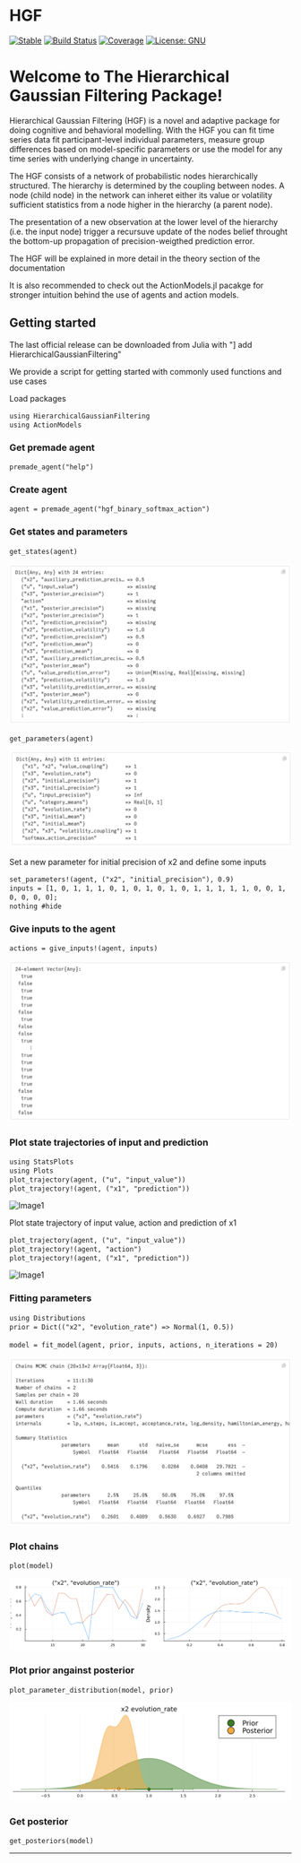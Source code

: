 # HGF
[![Stable](https://img.shields.io/badge/docs-stable-blue.svg)](https://ilabcode.github.io/HierarchicalGaussianFiltering.jl)
[![Build Status](https://github.com/ilabcode/HierarchicalGaussianFiltering.jl/actions/workflows/CI_full.yml/badge.svg?branch=main)](https://github.com/ilabcode/HierarchicalGaussianFiltering.jl/actions/workflows/CI_full.yml?query=branch%3Amain)
[![Coverage](https://codecov.io/gh/ilabcode/HierarchicalGaussianFiltering.jl/branch/main/graph/badge.svg?token=NVFiiPydFA)](https://codecov.io/gh/ilabcode/HierarchicalGaussianFiltering.jl)
[![License: GNU](https://img.shields.io/badge/License-GNU-yellow)](<https://www.gnu.org/licenses/>)


# Welcome to The Hierarchical Gaussian Filtering Package!

Hierarchical Gaussian Filtering (HGF) is a novel and adaptive package for doing cognitive and behavioral modelling. With the HGF you can fit time series data fit participant-level individual parameters, measure group differences based on model-specific parameters or use the model for any time series with underlying change in uncertainty.

The HGF consists of a network of probabilistic nodes hierarchically structured. The hierarchy is determined by the coupling between nodes. A node (child node) in the network can inheret either its value or volatility sufficient statistics from a node higher in the hierarchy (a parent node).

The presentation of a new observation at the lower level of the hierarchy (i.e. the input node) trigger a recursuve update of the nodes belief throught the bottom-up propagation of precision-weigthed prediction error.

The HGF will be explained in more detail in the theory section of the documentation

It is also recommended to check out the ActionModels.jl pacakge for stronger intuition behind the use of agents and action models.

## Getting started
The last official release can be downloaded from Julia with "] add HierarchicalGaussianFiltering"

We provide a script for getting started with commonly used functions and use cases

Load packages

````@example index
using HierarchicalGaussianFiltering
using ActionModels
````

### Get premade agent

````@example index
premade_agent("help")
````

### Create agent

````@example index
agent = premade_agent("hgf_binary_softmax_action")
````

### Get states and parameters

````@example index
get_states(agent)
````

![Image1](docs/src/images/readme/get_states.png)

````@example index
get_parameters(agent)
````

![Image1](docs/src/images/readme/get_parameters.png)

Set a new parameter for initial precision of x2 and define some inputs

````@example index
set_parameters!(agent, ("x2", "initial_precision"), 0.9)
inputs = [1, 0, 1, 1, 1, 0, 1, 0, 1, 0, 1, 0, 1, 1, 1, 1, 1, 0, 0, 1, 0, 0, 0, 0];
nothing #hide
````

### Give inputs to the agent

````@example index
actions = give_inputs!(agent, inputs)
````
![Image1](docs/src/images/readme/actions.png)
### Plot state trajectories of input and prediction

````@example index
using StatsPlots
using Plots
plot_trajectory(agent, ("u", "input_value"))
plot_trajectory!(agent, ("x1", "prediction"))
````
![Image1](docs/src/images/readme/plot_trajectory.png)

Plot state trajectory of input value, action and prediction of x1

````@example index
plot_trajectory(agent, ("u", "input_value"))
plot_trajectory!(agent, "action")
plot_trajectory!(agent, ("x1", "prediction"))
````
![Image1](docs/src/images/readme/plot_trajectory_2.png)
### Fitting parameters

````@example index
using Distributions
prior = Dict(("x2", "evolution_rate") => Normal(1, 0.5))

model = fit_model(agent, prior, inputs, actions, n_iterations = 20)
````
![Image1](docs/src/images/readme/fit_model.png)
### Plot chains

````@example index
plot(model)
````
![Image1](docs/src/images/readme/chains.png)
### Plot prior angainst posterior

````@example index
plot_parameter_distribution(model, prior)
````
![Image1](docs/src/images/readme/prior_posterior.png)
### Get posterior

````@example index
get_posteriors(model)
````

---
